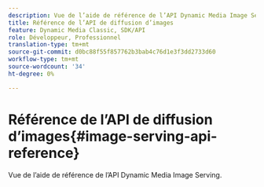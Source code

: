 ```yaml
---
description: Vue de l’aide de référence de l’API Dynamic Media Image Serving.
title: Référence de l’API de diffusion d’images
feature: Dynamic Media Classic, SDK/API
role: Développeur, Professionnel
translation-type: tm+mt
source-git-commit: d0bc88f55f857762b3bab4c76d1e3f3dd2733d60
workflow-type: tm+mt
source-wordcount: '34'
ht-degree: 0%

---
```



# Référence de l’API de diffusion d’images{#image-serving-api-reference}

Vue de l’aide de référence de l’API Dynamic Media Image Serving.

